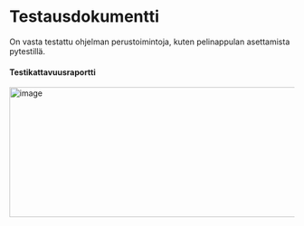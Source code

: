 # Testausdokumentti
On vasta testattu ohjelman perustoimintoja, kuten pelinappulan asettamista pytestillä. 

#### Testikattavuusraportti
<img width="1004" height="230" alt="image" src="https://github.com/user-attachments/assets/9e359f3e-f5f9-44a4-9e6c-077a389bc961" />
